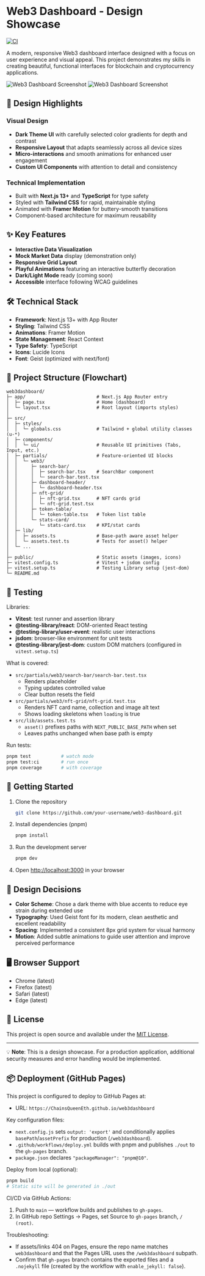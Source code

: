 # Web3 Dashboard - Design Showcase

[![CI](https://github.com/ChainsQueenEth/web3dashboard/actions/workflows/ci.yml/badge.svg)](https://github.com/ChainsQueenEth/web3dashboard/actions/workflows/ci.yml)

A modern, responsive Web3 dashboard interface designed with a focus on user experience and visual appeal. This project demonstrates my skills in creating beautiful, functional interfaces for blockchain and cryptocurrency applications.

![Web3 Dashboard Screenshot](public/img/web3dashboard1.png)
![Web3 Dashboard Screenshot](public/img/web3dashboard2.png)


## 🎨 Design Highlights

### Visual Design
- **Dark Theme UI** with carefully selected color gradients for depth and contrast
- **Responsive Layout** that adapts seamlessly across all device sizes
- **Micro-interactions** and smooth animations for enhanced user engagement
- **Custom UI Components** with attention to detail and consistency

### Technical Implementation
- Built with **Next.js 13+** and **TypeScript** for type safety
- Styled with **Tailwind CSS** for rapid, maintainable styling
- Animated with **Framer Motion** for buttery-smooth transitions
- Component-based architecture for maximum reusability

## ✨ Key Features

- **Interactive Data Visualization**
- **Mock Market Data** display (demonstration only)
- **Responsive Grid Layout**
- **Playful Animations** featuring an interactive butterfly decoration
- **Dark/Light Mode** ready (coming soon)
- **Accessible** interface following WCAG guidelines

## 🛠️ Technical Stack

- **Framework**: Next.js 13+ with App Router
- **Styling**: Tailwind CSS
- **Animations**: Framer Motion
- **State Management**: React Context
- **Type Safety**: TypeScript
- **Icons**: Lucide Icons
- **Font**: Geist (optimized with next/font)

## 🧭 Project Structure (Flowchart)

```text
web3dashboard/
├─ app/                          # Next.js App Router entry
│  ├─ page.tsx                   # Home (dashboard)
│  └─ layout.tsx                 # Root layout (imports styles)
│
├─ src/
│  ├─ styles/
│  │  └─ globals.css             # Tailwind + global utility classes (u-*)
│  ├─ components/
│  │  └─ ui/                     # Reusable UI primitives (Tabs, Input, etc.)
│  ├─ partials/                  # Feature-oriented UI blocks
│  │  └─ web3/
│  │     ├─ search-bar/
│  │     │  ├─ search-bar.tsx    # SearchBar component
│  │     │  └─ search-bar.test.tsx
│  │     ├─ dashboard-header/
│  │     │  └─ dashboard-header.tsx
│  │     ├─ nft-grid/
│  │     │  ├─ nft-grid.tsx      # NFT cards grid
│  │     │  └─ nft-grid.test.tsx
│  │     ├─ token-table/
│  │     │  └─ token-table.tsx   # Token list table
│  │     └─ stats-card/
│  │        └─ stats-card.tsx    # KPI/stat cards
│  ├─ lib/
│  │  ├─ assets.ts               # Base-path aware asset helper
│  │  └─ assets.test.ts          # Tests for asset() helper
│  └─ ...
│
├─ public/                       # Static assets (images, icons)
├─ vitest.config.ts              # Vitest + jsdom config
├─ vitest.setup.ts               # Testing Library setup (jest-dom)
└─ README.md
```

## 🧪 Testing

Libraries:
- **Vitest**: test runner and assertion library
- **@testing-library/react**: DOM-oriented React testing
- **@testing-library/user-event**: realistic user interactions
- **jsdom**: browser-like environment for unit tests
- **@testing-library/jest-dom**: custom DOM matchers (configured in `vitest.setup.ts`)

What is covered:
- `src/partials/web3/search-bar/search-bar.test.tsx`
  - Renders placeholder
  - Typing updates controlled value
  - Clear button resets the field
- `src/partials/web3/nft-grid/nft-grid.test.tsx`
  - Renders NFT card name, collection and image alt text
  - Shows loading skeletons when `loading` is true
- `src/lib/assets.test.ts`
  - `asset()` prefixes paths with `NEXT_PUBLIC_BASE_PATH` when set
  - Leaves paths unchanged when base path is empty

Run tests:
```bash
pnpm test           # watch mode
pnpm test:ci        # run once
pnpm coverage       # with coverage
```

## 🚀 Getting Started

1. Clone the repository
   ```bash
   git clone https://github.com/your-username/web3-dashboard.git
   ```

2. Install dependencies (pnpm)
   ```bash
   pnpm install
   ```

3. Run the development server
   ```bash
   pnpm dev
   ```

4. Open [http://localhost:3000](http://localhost:3000) in your browser

## 🎯 Design Decisions

- **Color Scheme**: Chose a dark theme with blue accents to reduce eye strain during extended use
- **Typography**: Used Geist font for its modern, clean aesthetic and excellent readability
- **Spacing**: Implemented a consistent 8px grid system for visual harmony
- **Motion**: Added subtle animations to guide user attention and improve perceived performance

## 🖥️ Browser Support

- Chrome (latest)
- Firefox (latest)
- Safari (latest)
- Edge (latest)

## 📝 License

This project is open source and available under the [MIT License](LICENSE).

---

💡 **Note**: This is a design showcase. For a production application, additional security measures and error handling would be implemented.


## 📦 Deployment (GitHub Pages)

This project is configured to deploy to GitHub Pages at:

- URL: `https://ChainsQueenEth.github.io/web3dashboard`

Key configuration files:

- `next.config.js` sets `output: 'export'` and conditionally applies `basePath`/`assetPrefix` for production (`/web3dashboard`).
- `.github/workflows/deploy.yml` builds with pnpm and publishes `./out` to the `gh-pages` branch.
- `package.json` declares `"packageManager": "pnpm@10"`.

Deploy from local (optional):

```bash
pnpm build
# Static site will be generated in ./out
```

CI/CD via GitHub Actions:

1) Push to `main` — workflow builds and publishes to `gh-pages`.
2) In GitHub repo Settings → Pages, set Source to `gh-pages` branch, `/ (root)`.

Troubleshooting:

- If assets/links 404 on Pages, ensure the repo name matches `web3dashboard` and that the Pages URL uses the `/web3dashboard` subpath.
- Confirm that `gh-pages` branch contains the exported files and a `.nojekyll` file (created by the workflow with `enable_jekyll: false`).


